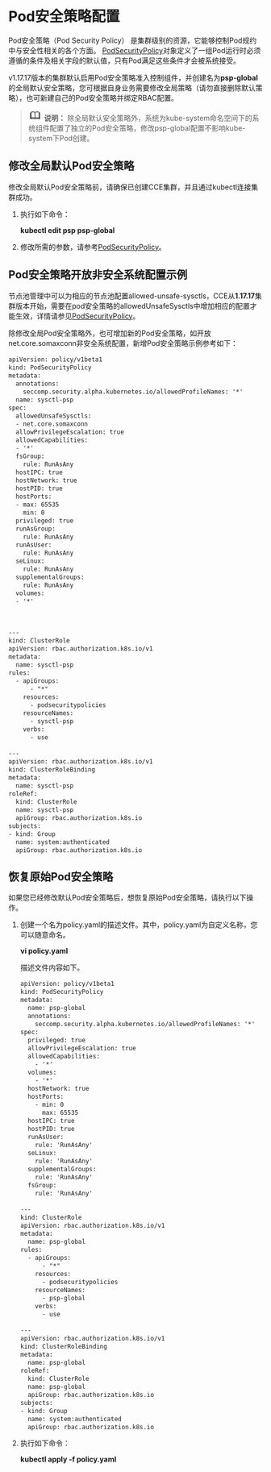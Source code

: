 # Pod安全策略配置<a name="cce_01_0275"></a>

Pod安全策略（Pod Security Policy） 是集群级别的资源，它能够控制Pod规约中与安全性相关的各个方面。  [PodSecurityPolicy](https://kubernetes.io/docs/reference/generated/kubernetes-api/v1.19/#podsecuritypolicy-v1beta1-policy)对象定义了一组Pod运行时必须遵循的条件及相关字段的默认值，只有Pod满足这些条件才会被系统接受。

v1.17.17版本的集群默认启用Pod安全策略准入控制组件，并创建名为**psp-global**的全局默认安全策略，您可根据自身业务需要修改全局策略（请勿直接删除默认策略），也可新建自己的Pod安全策略并绑定RBAC配置。

>![](public_sys-resources/icon-note.gif) **说明：** 
>除全局默认安全策略外，系统为kube-system命名空间下的系统组件配置了独立的Pod安全策略，修改psp-global配置不影响kube-system下Pod创建。

## 修改全局默认Pod安全策略<a name="section1077811013599"></a>

修改全局默认Pod安全策略前，请确保已创建CCE集群，并且通过kubectl连接集群成功。

1.  执行如下命令：

    **kubectl edit psp psp-global**

2.  修改所需的参数，请参考[PodSecurityPolicy](https://kubernetes.io/zh/docs/tasks/administer-cluster/sysctl-cluster/#podsecuritypolicy)。

## Pod安全策略开放非安全系统配置示例<a name="section155111941177"></a>

节点池管理中可以为相应的节点池配置allowed-unsafe-sysctls，CCE从**1.17.17**集群版本开始，需要在pod安全策略的allowedUnsafeSysctls中增加相应的配置才能生效，详情请参见[PodSecurityPolicy](https://kubernetes.io/zh/docs/tasks/administer-cluster/sysctl-cluster/#podsecuritypolicy)。

除修改全局Pod安全策略外，也可增加新的Pod安全策略，如开放net.core.somaxconn非安全系统配置，新增Pod安全策略示例参考如下：

```
apiVersion: policy/v1beta1
kind: PodSecurityPolicy
metadata:
  annotations:
    seccomp.security.alpha.kubernetes.io/allowedProfileNames: '*'
  name: sysctl-psp
spec:
  allowedUnsafeSysctls:
  - net.core.somaxconn
  allowPrivilegeEscalation: true
  allowedCapabilities:
  - '*'
  fsGroup:
    rule: RunAsAny
  hostIPC: true
  hostNetwork: true
  hostPID: true
  hostPorts:
  - max: 65535
    min: 0
  privileged: true
  runAsGroup:
    rule: RunAsAny
  runAsUser:
    rule: RunAsAny
  seLinux:
    rule: RunAsAny
  supplementalGroups:
    rule: RunAsAny
  volumes:
  - '*'
```

```


---
kind: ClusterRole
apiVersion: rbac.authorization.k8s.io/v1
metadata:
  name: sysctl-psp
rules:
  - apiGroups:
      - "*"
    resources:
      - podsecuritypolicies
    resourceNames:
      - sysctl-psp
    verbs:
      - use

---
apiVersion: rbac.authorization.k8s.io/v1
kind: ClusterRoleBinding
metadata:
  name: sysctl-psp
roleRef:
  kind: ClusterRole
  name: sysctl-psp
  apiGroup: rbac.authorization.k8s.io
subjects:
- kind: Group
  name: system:authenticated
  apiGroup: rbac.authorization.k8s.io
```

## 恢复原始Pod安全策略<a name="section86008121714"></a>

如果您已经修改默认Pod安全策略后，想恢复原始Pod安全策略，请执行以下操作。

1.  创建一个名为policy.yaml的描述文件。其中，policy.yaml为自定义名称，您可以随意命名。

    **vi policy.yaml**

    描述文件内容如下。

    ```
    apiVersion: policy/v1beta1
    kind: PodSecurityPolicy
    metadata:
      name: psp-global
      annotations:
        seccomp.security.alpha.kubernetes.io/allowedProfileNames: '*'
    spec:
      privileged: true
      allowPrivilegeEscalation: true
      allowedCapabilities:
        - '*'
      volumes:
        - '*'
      hostNetwork: true
      hostPorts:
        - min: 0
          max: 65535
      hostIPC: true
      hostPID: true
      runAsUser:
        rule: 'RunAsAny'
      seLinux:
        rule: 'RunAsAny'
      supplementalGroups:
        rule: 'RunAsAny'
      fsGroup:
        rule: 'RunAsAny'
     
    ---
    kind: ClusterRole
    apiVersion: rbac.authorization.k8s.io/v1
    metadata:
      name: psp-global
    rules:
      - apiGroups:
          - "*"
        resources:
          - podsecuritypolicies
        resourceNames:
          - psp-global
        verbs:
          - use
     
    ---
    apiVersion: rbac.authorization.k8s.io/v1
    kind: ClusterRoleBinding
    metadata:
      name: psp-global
    roleRef:
      kind: ClusterRole
      name: psp-global
      apiGroup: rbac.authorization.k8s.io
    subjects:
    - kind: Group
      name: system:authenticated
      apiGroup: rbac.authorization.k8s.io
    ```

2.  执行如下命令：

    **kubectl apply -f policy.yaml**


